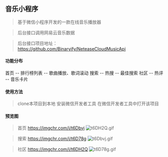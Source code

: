 ## 音乐小程序

> 基于微信小程序开发的一款在线音乐播放器

> 后台接口调用网易云音乐数据

> 后台接口项目地址：https://github.com/Binaryify/NeteaseCloudMusicApi

#### 功能分布
首页
  -- 排行榜列表
  -- 歌曲播放、歌词滚动
搜索
  -- 热搜
  -- 最佳搜索
社区
  -- 热评
  -- 音乐卡片

#### 使用方法
> clone本项目到本地
> 安装微信开发者工具
> 在微信开发者工具中打开该项目


#### 预览图
> 首页
> https://imgchr.com/i/t6Dbvj
![t6DH2Q.gif](https://s1.ax1x.com/2020/06/06/t6DH2Q.gif)

> 搜索
> https://imgchr.com/i/t6D78g
![t6Dbvj.gif](https://s1.ax1x.com/2020/06/06/t6Dbvj.gif)

> 社区
> https://imgchr.com/i/t6DH2Q
![t6D78g.gif](https://s1.ax1x.com/2020/06/06/t6D78g.gif)